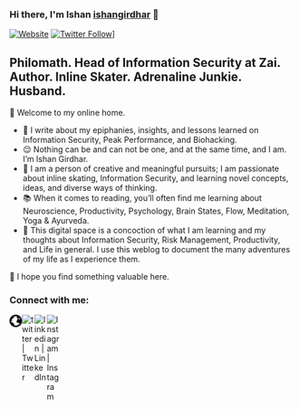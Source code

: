 ### Hi there, I'm Ishan [ishangirdhar][website] 👋 

[![Website](https://img.shields.io/website?label=ishangirdhar.com&style=for-the-badge&url=https://www.ishangirdhar.com)](https://www.ishangirdhar.com)
[![Twitter Follow](https://img.shields.io/twitter/follow/ishangirdhar?color=1DA1F2&logo=twitter&style=for-the-badge)](https://twitter.com/intent/follow?original_referer=https%3A%2F%2Fgithub.com%ishangirdhar&screen_name=ishangirdhar)]

## Philomath. Head of Information Security at Zai. Author. Inline Skater. Adrenaline Junkie. Husband. 


🏡 Welcome to my online home.

- 🧠 I write about my epiphanies, insights, and lessons learned on Information Security, Peak Performance, and Biohacking.
- 😌 Nothing can be and can not be one, and at the same time, and I am. I’m Ishan Girdhar.
- 🥳 I am a person of creative and meaningful pursuits; I am passionate about inline skating, Information Security, and learning novel concepts, ideas, and diverse ways of thinking.
- 📚 When it comes to reading, you’ll often find me learning about Neuroscience, Productivity, Psychology, Brain States, Flow, Meditation, Yoga & Ayurveda.
- 💭 This digital space is a concoction of what I am learning and my thoughts about Information Security, Risk Management, Productivity, and Life in general. I use this weblog to document the many adventures of my life as I experience them.

🤝 I hope you find something valuable here.

### Connect with me:

[<img align="left" alt="ishangirdhar.com" width="22px" src="https://raw.githubusercontent.com/iconic/open-iconic/master/svg/globe.svg" />][website]
[<img align="left" alt="twitter | Twitter" width="22px" src="https://cdn.jsdelivr.net/npm/simple-icons@v3/icons/twitter.svg" />][twitter]
[<img align="left" alt="linkedin | LinkedIn" width="22px" src="https://cdn.jsdelivr.net/npm/simple-icons@v3/icons/linkedin.svg" />][linkedin]
[<img align="left" alt="Instagram | Instagram" width="22px" src="https://cdn.jsdelivr.net/npm/simple-icons@v3/icons/instagram.svg" />][instagram]

<br />

[website]: https://www.ishangirdhar.com
[twitter]: https://twitter.com/ishangirdhar
[instagram]: https://instagram.com/ishan.girdhar
[linkedin]: https://linkedin.com/in/ishangirdhar

